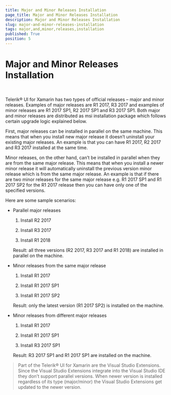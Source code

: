 ```yaml
---
title: Major and Minor Releases Installation
page_title: Major and Minor Releases Installation
description: Major and Minor Releases Installation
slug: major-and-minor-releases-installation
tags: major,and,minor,releases,installation
published: True
position: 5
---
```


# Major and Minor Releases Installation
&nbsp;

Telerik® UI for Xamarin has two types of official releases – major and minor releases. Examples of major releases are R1 2017, R3 2017 and examples of minor releases are R1 2017 SP1, R2 2017 SP1 and R3 2017 SP1. Both major and minor releases are distributed as msi installation package which follows certain upgrade logic explained below.

First, major releases can be installed in parallel on the same machine. This means that when you install new major release it doesn’t uninstall your existing major releases. An example is that you can have R1 2017, R2 2017 and R3 2017 installed at the same time.

Minor releases, on the other hand, can’t be installed in parallel when they are from the same major release. This means that when you install a newer minor release it will automatically uninstall the previous version minor release which is from the same major release. An example is that if there are two minor releases for the same major release e.g. R1 2017 SP1 and R1 2017 SP2 for the R1 2017 release then you can have only one of the specified versions.

Here are some sample scenarios:

* Parallel major releases

	1. Install R2 2017

	1. Install R3 2017

	1. Install R1 2018

	Result: all three versions (R2 2017, R3 2017 and R1 2018) are installed in parallel on the machine.

* Minor releases from the same major release

	1. Install R1 2017

	1. Install R1 2017 SP1

	1. Install R1 2017 SP2

	Result: only the latest version (R1 2017 SP2) is installed on the machine.

* Minor releases from different major releases

	1. Install R1 2017

	1. Install R1 2017 SP1

	1. Install R3 2017 SP1

	Result: R3 2017 SP1 and R1 2017 SP1 are installed on the machine.

> Part of the Telerik® UI for Xamarin are the Visual Studio Extensions. Since the Visual Studio Extensions integrate into the Visual Studio IDE they don’t support parallel versions. When newer version is installed regardless of its type (major/minor) the Visual Studio Extensions get updated to the newer version.